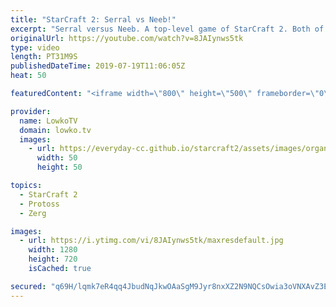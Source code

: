 ```yaml
---
title: "StarCraft 2: Serral vs Neeb!"
excerpt: "Serral versus Neeb. A top-level game of StarCraft 2. Both of these players are incredibly good. Serral, the current World Champion of StarCraft and Neeb, the strongest player from the United States of America and of the very few who actually has a positive win loss ratio against the Finnish Phenom."
originalUrl: https://youtube.com/watch?v=8JAIynws5tk
type: video
length: PT31M9S
publishedDateTime: 2019-07-19T11:06:05Z
heat: 50

featuredContent: "<iframe width=\"800\" height=\"500\" frameborder=\"0\" src=\"https://www.youtube.com/embed/8JAIynws5tk\" allow=\"accelerometer; autoplay; encrypted-media; gyroscope; picture-in-picture\" allowfullscreen></iframe>"

provider:
  name: LowkoTV
  domain: lowko.tv
  images:
    - url: https://everyday-cc.github.io/starcraft2/assets/images/organizations/lowko.tv-50x50.jpg
      width: 50
      height: 50

topics:
  - StarCraft 2
  - Protoss
  - Zerg

images:
  - url: https://i.ytimg.com/vi/8JAIynws5tk/maxresdefault.jpg
    width: 1280
    height: 720
    isCached: true

secured: "q69H/lqmk7eR4qq4JbudNqJkwOAaSgM9Jyr8nxXZ2N9NQCsOwia3oVNXAvZ3E3EM7z56fXd7VUniyhy/md4kLbvpLqMX4r0giKrN+YXIkXFyVjfps9nqce9iQfx37V3u12bvibImnbeSMcl/KAYtcraNlNRm40rdPMB8/JjtYguUbvQd+yhdmWiwF0TmyTVwjJO42uor2tGnRfP9G8ra56YoXvRBQfcTcUFK77ggJeZ+o1GJHsY2G7S+0Pw4FEbiIMQ5fAgDqonIusurboZIcuci+Gr+70Xo/3HS6d1Ijo88YNPkF7lD3mcVvM/DA2QBA0E0j/p4R8nuZNflnKvO0fX6HTnnOuLccU+tAT+79QTNA5iuacY2INRuztYWhc7sNSkeGrfGMt1XZZfA/pPSQoJzbMazDv4HiGmNUv/g9bCD6erG/i1VF8WKDZ33L4Dh;Tmxq2rQAplA5AdQnMcNR/A=="
---
```


